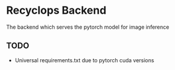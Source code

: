 # Recyclops Backend

The backend which serves the pytorch model for image inference 

## TODO

- Universal requirements.txt due to pytorch cuda versions